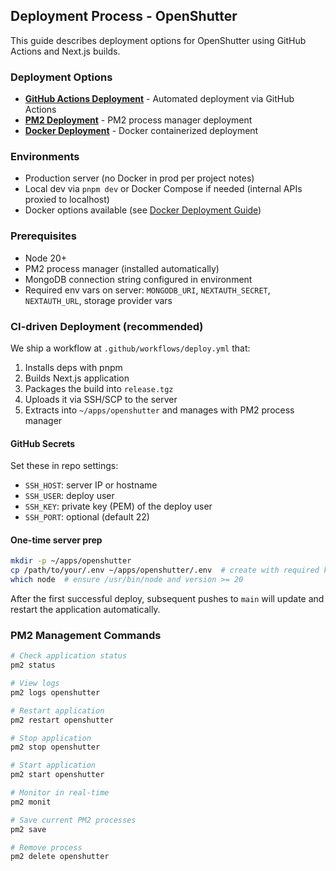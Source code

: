 ## Deployment Process - OpenShutter

This guide describes deployment options for OpenShutter using GitHub Actions and Next.js builds.

### Deployment Options
- **[GitHub Actions Deployment](#ci-driven-deployment-recommended)** - Automated deployment via GitHub Actions
- **[PM2 Deployment](./pm2-deployment.md)** - PM2 process manager deployment
- **[Docker Deployment](./docker-deployment.md)** - Docker containerized deployment

### Environments
- Production server (no Docker in prod per project notes)
- Local dev via `pnpm dev` or Docker Compose if needed (internal APIs proxied to localhost)
- Docker options available (see [Docker Deployment Guide](./docker-deployment.md))

### Prerequisites
- Node 20+
- PM2 process manager (installed automatically)
- MongoDB connection string configured in environment
- Required env vars on server: `MONGODB_URI`, `NEXTAUTH_SECRET`, `NEXTAUTH_URL`, storage provider vars

### CI-driven Deployment (recommended)
We ship a workflow at `.github/workflows/deploy.yml` that:
1. Installs deps with pnpm
2. Builds Next.js application
3. Packages the build into `release.tgz`
4. Uploads it via SSH/SCP to the server
5. Extracts into `~/apps/openshutter` and manages with PM2 process manager

#### GitHub Secrets
Set these in repo settings:
- `SSH_HOST`: server IP or hostname
- `SSH_USER`: deploy user
- `SSH_KEY`: private key (PEM) of the deploy user
- `SSH_PORT`: optional (default 22)

#### One-time server prep
```bash
mkdir -p ~/apps/openshutter
cp /path/to/your/.env ~/apps/openshutter/.env  # create with required keys if missing
which node  # ensure /usr/bin/node and version >= 20
```

After the first successful deploy, subsequent pushes to `main` will update and restart the application automatically.

### PM2 Management Commands

```bash
# Check application status
pm2 status

# View logs
pm2 logs openshutter

# Restart application
pm2 restart openshutter

# Stop application
pm2 stop openshutter

# Start application
pm2 start openshutter

# Monitor in real-time
pm2 monit

# Save current PM2 processes
pm2 save

# Remove process
pm2 delete openshutter
```
